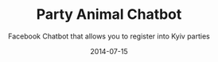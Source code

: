 ---
title: Party Animal Chatbot
subtitle: Facebook Chatbot that allows you to register into Kyiv parties
layout: default
modal-id: https://m.me/partyanimalsbot
date: 2014-07-15
img: treehouse.png
thumbnail: partyanimal1.jpg
alt: image-alt
project-date: April 2014
client: Start Bootstrap
category: Web Development
description: Lorem ipsum dolor sit amet, usu cu alterum nominavi lobortis. At duo novum diceret. Tantas apeirian vix et, usu sanctus postulant inciderint ut, populo diceret necessitatibus in vim. Cu eum dicam feugiat noluisse.

---